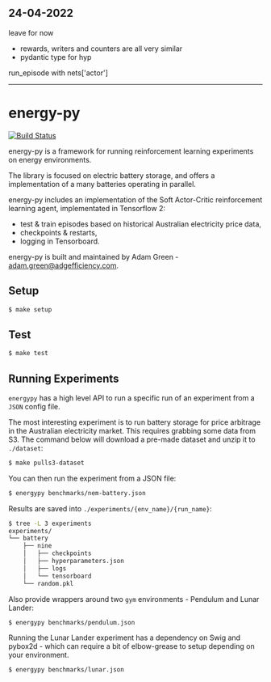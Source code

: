 ## 24-04-2022

leave for now
- rewards, writers and counters are all very similar
- pydantic type for hyp

run_episode with nets['actor']

---

# energy-py

[![Build Status](https://travis-ci.org/ADGEfficiency/energy-py.svg?branch=master)](https://travis-ci.org/ADGEfficiency/energy-py)

energy-py is a framework for running reinforcement learning experiments on energy environments.

The library is focused on electric battery storage, and offers a implementation of a many batteries operating in parallel.

energy-py includes an implementation of the Soft Actor-Critic reinforcement learning agent, implementated in Tensorflow 2:

- test & train episodes based on historical Australian electricity price data,
- checkpoints & restarts,
- logging in Tensorboard.

energy-py is built and maintained by Adam Green - adam.green@adgefficiency.com.


## Setup

```bash
$ make setup
```


## Test

```bash
$ make test
```


## Running Experiments

`energypy` has a high level API to run a specific run of an experiment from a `JSON` config file.

The most interesting experiment is to run battery storage for price arbitrage in the Australian electricity market.  This requires grabbing some data from S3.  The command below will download a pre-made dataset and unzip it to `./dataset`:

```bash
$ make pulls3-dataset
```

You can then run the experiment from a JSON file:

```bash
$ energypy benchmarks/nem-battery.json
```

Results are saved into `./experiments/{env_name}/{run_name}`:

```bash
$ tree -L 3 experiments
experiments/
└── battery
    ├── nine
    │   ├── checkpoints
    │   ├── hyperparameters.json
    │   ├── logs
    │   └── tensorboard
    └── random.pkl
```

Also provide wrappers around two `gym` environments - Pendulum and Lunar Lander:

```bash
$ energypy benchmarks/pendulum.json
```

Running the Lunar Lander experiment has a dependency on Swig and pybox2d - which can require a bit of elbow-grease to setup depending on your environment.

```bash
$ energypy benchmarks/lunar.json
```
